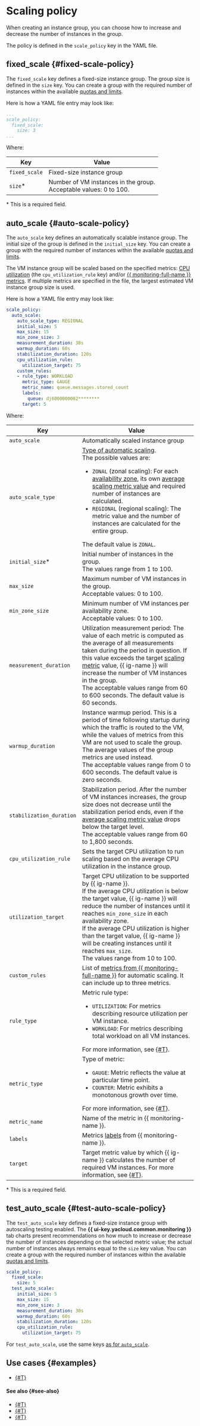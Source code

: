 # Scaling policy

When creating an instance group, you can choose how to increase and decrease the number of instances in the group.

The policy is defined in the `scale_policy` key in the YAML file.

## fixed_scale {#fixed-scale-policy}

The `fixed_scale` key defines a fixed-size instance group. The group size is defined in the `size` key. You can create a group with the required number of instances within the available [quotas and limits](../../limits.md).

Here is how a YAML file entry may look like:

```yaml
...
scale_policy:
  fixed_scale:
    size: 3
...
```

Where:

Key | Value
--- | ---
`fixed_scale` | Fixed-size instance group
`size`* | Number of VM instances in the group.<br>Acceptable values: 0 to 100.

\* This is a required field.

## auto_scale {#auto-scale-policy}

The `auto_scale` key defines an automatically scalable instance group. The initial size of the group is defined in the `initial_size` key. You can create a group with the required number of instances within the available [quotas and limits](../../limits.md).

The VM instance group will be scaled based on the specified metrics: [CPU utilization](../scale.md#cpu-utilization) (the `cpu_utilization_rule` key) and/or [{{ monitoring-full-name }} metrics](../scale.md#monitoring-metrics). If multiple metrics are specified in the file, the largest estimated VM instance group size is used.

Here is how a YAML file entry may look like:

```yaml
scale_policy:
  auto_scale:
    auto_scale_type: REGIONAL
    initial_size: 5
    max_size: 15
    min_zone_size: 3
    measurement_duration: 30s
    warmup_duration: 60s
    stabilization_duration: 120s
    cpu_utilization_rule:
      utilization_target: 75
    custom_rules:
    - rule_type: WORKLOAD
      metric_type: GAUGE
      metric_name: queue.messages.stored_count
      labels:
        queue: dj6000000002********
      target: 5
```

Where:

Key | Value
--- | ---
`auto_scale` | Automatically scaled instance group
`auto_scale_type` | [Type of automatic scaling](../scale.md#auto-scale-type).<br/>The possible values are: <ul><li>`ZONAL` (zonal scaling): For each [availability zone](../../../../overview/concepts/geo-scope.md), its own [average scaling metric value](../scale.md#average-metric) and required number of instances are calculated.</li><li>`REGIONAL` (regional scaling): The metric value and the number of instances are calculated for the entire group.</li></ul> The default value is `ZONAL`.
`initial_size`* | Initial number of instances in the group.<br>The values range from 1 to 100.
`max_size` | Maximum number of VM instances in the group.<br>Acceptable values: 0 to 100.
`min_zone_size` | Minimum number of VM instances per availability zone.<br>Acceptable values: 0 to 100.
`measurement_duration` | Utilization measurement period: The value of each metric is computed as the average of all measurements taken during the period in question. If this value exceeds the target [scaling metric](../scale.md#metrics) value, {{ ig-name }} will increase the number of VM instances in the group.<br>The acceptable values range from 60 to 600 seconds. The default value is 60 seconds.
`warmup_duration` | Instance warmup period. This is a period of time following startup during which the traffic is routed to the VM, while the values of metrics from this VM are not used to scale the group. The average values of the group metrics are used instead.<br>The acceptable values range from 0 to 600 seconds. The default value is zero seconds.
`stabilization_duration` | Stabilization period. After the number of VM instances increases, the group size does not decrease until the stabilization period ends, even if the [average scaling metric value](../scale.md#average-metric) drops below the target level.<br>The acceptable values range from 60 to 1,800 seconds.
`cpu_utilization_rule` | Sets the target CPU utilization to run scaling based on the average CPU utilization in the instance group.
`utilization_target` | Target CPU utilization to be supported by {{ ig-name }}.<br>If the average CPU utilization is below the target value, {{ ig-name }} will reduce the number of instances until it reaches `min_zone_size` in each availability zone.<br>If the average CPU utilization is higher than the target value, {{ ig-name }} will be creating instances until it reaches `max_size`.<br>The values range from 10 to 100.
`custom_rules` | List of [metrics from {{ monitoring-full-name }}](../scale.md#monitoring-metrics) for automatic scaling. It can include up to three metrics.
`rule_type` | Metric rule type:<ul><li>`UTILIZATION`: For metrics describing resource utilization per VM instance.</li><li>`WORKLOAD`: For metrics describing total workload on all VM instances.</li></ul>For more information, see [{#T}](../scale.md#monitoring-metrics).
`metric_type` | Type of metric:<ul><li>`GAUGE`: Metric reflects the value at particular time point.</li><li>`COUNTER`: Metric exhibits a monotonous growth over time.</li></ul>For more information, see [{#T}](../scale.md#monitoring-metrics).
`metric_name` | Name of the metric in {{ monitoring-name }}.
`labels` | Metrics [labels](../../../../monitoring/concepts/data-model.md#label) from {{ monitoring-name }}.
`target` | Target metric value by which {{ ig-name }} calculates the number of required VM instances. For more information, see [{#T}](../scale.md#monitoring-metrics). 

\* This is a required field.

## test_auto_scale {#test-auto-scale-policy}

The `test_auto_scale` key defines a fixed-size instance group with autoscaling testing enabled. The **{{ ui-key.yacloud.common.monitoring }}** tab charts present recommendations on how much to increase or decrease the number of instances depending on the selected metric value; the actual number of instances always remains equal to the `size` key value. You can create a group with the required number of instances within the available [quotas and limits](../../limits.md).

```yaml
scale_policy:
  fixed_scale:
    size: 5
  test_auto_scale:
    initial_size: 5
    max_size: 15
    min_zone_size: 3
    measurement_duration: 30s
    warmup_duration: 60s
    stabilization_duration: 120s
    cpu_utilization_rule:
      utilization_target: 75
```

For `test_auto_scale`, use the same keys [as for `auto_scale`](#auto-scale-policy).

## Use cases {#examples}

* [{#T}](../../../tutorials/vm-autoscale/index.md)

#### See also {#see-also}

* [{#T}](healing-policy.md)
* [{#T}](allocation-policy.md)
* [{#T}](deploy-policy.md)
